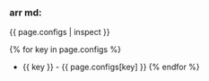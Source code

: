 
### arr md:

{{ page.configs | inspect }}

{% for key in page.configs %}
 - {{ key }} - {{ page.configs[key] }}
{% endfor %}
